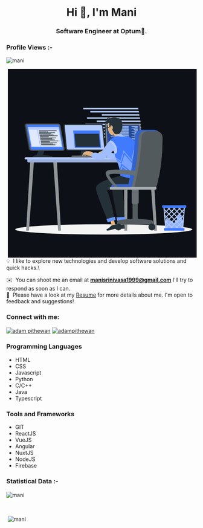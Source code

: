 <h1 align="center">Hi 👋, I'm Mani</h1>
<h3 align="center">Software Engineer at Optum🌟.</h3>
<h3 align="center"></h3>

<p align="right"> <h3>Profile Views :-</h3> <img src="https://profile-counter.glitch.me/%7Bmanisrinivasa1999%7D/count.svg"
    alt="mani" /> 
  </p>
 <p><img align="right" src="https://github.com/manisrinivasa1999/manisrinivasa1999/blob/main/animation_500_kxa883sd.gif" alt="mani" /></p>

💡 &nbsp;I like to explore new technologies and develop software solutions and quick hacks.\

✉️ &nbsp;You can shoot me an email at **manisrinivasa1999@gmail.com** I'll try to respond as soon as I can.\
📄 &nbsp;Please have a look at my [Resume](https://drive.google.com/file/d/1XH5AsUROthMlpvd45qS5H4FA4i4t_pOj/view?usp=sharing) for more details about me. I'm open to feedback and suggestions!

<h3 align="left">Connect with me:</h3>
<p align="left">
  <a href="https://www.linkedin.com/in/manisrinivasa/" target="blank"><img align="center"
      src="https://raw.githubusercontent.com/rahuldkjain/github-profile-readme-generator/master/src/images/icons/Social/linked-in-alt.svg"
      alt="adam pithewan" height="30" width="40" /></a>
 <a href="https://twitter.com/manisrinivasa3" target="blank"><img align="center"
      src="https://raw.githubusercontent.com/rahuldkjain/github-profile-readme-generator/master/src/images/icons/Social/twitter.svg"
      alt="adampithewan" height="30" width="40" /></a>
</p>
<h3 align="left">Programming Languages</h3>
<p align="left"> 
  <ul>
    <li>HTML</li>
    <li>CSS</li>
    <li>Javascript</li>
    <li>Python</li>
    <li>C/C++</li>
    <li>Java</li>
    <li>Typescript</li>
  </ul>
</p>
<h3 align="left">Tools and Frameworks</h3>
<p align="left"> 
  <ul>
    <li>GIT</li>
    <li>ReactJS</li>
    <li>VueJS</li>
    <li>Angular</li>
    <li>NuxtJS</li>
    <li>NodeJS</li>
    <li>Firebase</li>
  </ul>
</p>

<h3>Statistical Data :-</h3>
<p><img align="center"
    src="https://github-readme-stats.vercel.app/api/top-langs?username=manisrinivasa1999&show_icons=true&locale=en&bg_color=0d1117&text_color=ffffff&layout=compact"
    alt="mani" 
    bg_color=#808080/></p>

<br>

<p>&nbsp;<img align="center" src="https://github-readme-stats.vercel.app/api?username=manisrinivasa1999&show_icons=true&locale=en&bg_color=0d1117&text_color=ffffff&repo=convoychat"
    alt="mani" /></p>
